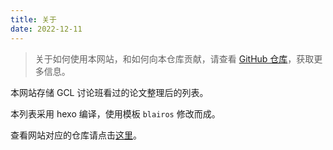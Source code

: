 ```yaml
---
title: 关于
date: 2022-12-11
---
```


> 关于如何使用本网站，和如何向本仓库贡献，请查看 [GitHub 仓库](https://github.com/GCL-Rendering/Awesome-Rendering-Papers)，获取更多信息。

本网站存储 GCL 讨论班看过的论文整理后的列表。

本列表采用 hexo 编译，使用模板 `blairos` 修改而成。

查看网站对应的仓库请点击[这里](https://github.com/GCL-Rendering/Awesome-Rendering-Papers/)。